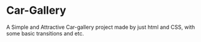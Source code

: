 # Car-Gallery
A Simple and Attractive Car-gallery project made by just html and CSS, with some basic transitions and etc.
